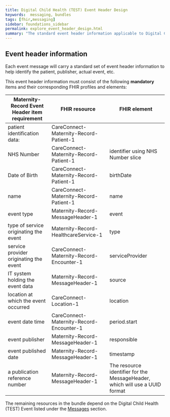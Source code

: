 ```yaml
---
title: Digital Child Health (TEST) Event Header Design
keywords:  messaging, bundles
tags: [fhir,messaging]
sidebar: foundations_sidebar
permalink: explore_event_header_design.html
summary: "The standard event header information applicable to Digital Child Health (TEST) (Maternity-Record) event messages"
---
```


## Event header information ##
Each event message will carry a standard set of event header information to help identify the patient, publisher, actual event, etc.

This event header information must consist of the following **mandatory** items and their corresponding FHIR profiles and elements:

| Maternity-Record Event Header item requirement      | FHIR resource               | FHIR element                                                                |
|----------------------------------------|-----------------------------|-----------------------------------------------------------------------------|
| patient identification data:           | CareConnect-Maternity-Record-Patient-1   |                                                                             |
| NHS Number                             | CareConnect-Maternity-Record-Patient-1   | identifier using NHS Number slice                                           |
| Date of Birth                          | CareConnect-Maternity-Record-Patient-1   | birthDate                                                                   |
| name                                   | CareConnect-Maternity-Record-Patient-1   | name                                                                        |
| event type                             | Maternity-Record-MessageHeader-1         | event                                                                       |
| type of service originating the event  | Maternity-Record-HealthcareService-1     | type 			                                                             |
| service provider originating the event | CareConnect-Maternity-Record-Encounter-1 | serviceProvider                                                             |
| IT system holding the event data       | Maternity-Record-MessageHeader-1         | source                                                                      |
| location at which the event occurred   | CareConnect-Location-1 | location                                                                    |
| event date time                        | CareConnect-Maternity-Record-Encounter-1 | period.start                                                                |
| event publisher                        | Maternity-Record-MessageHeader-1         | responsible                                                                 |
| event published date                   | Maternity-Record-MessageHeader-1         | timestamp                                                                   |
| a publication reference number         | Maternity-Record-MessageHeader-1         | The resource identifier for the MessageHeader, which will use a UUID format |

The remaining resources in the bundle depend on the Digital Child Health (TEST) Event listed under the [Messages](explore.html) section.









